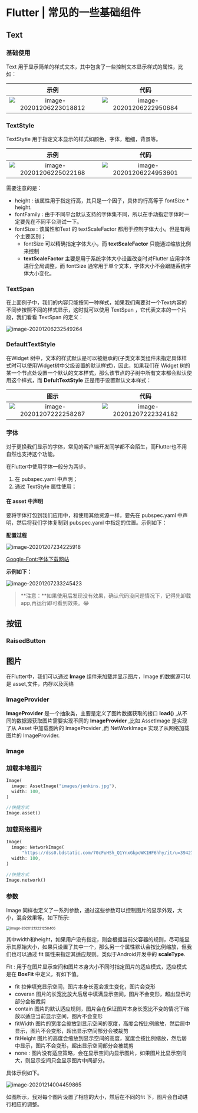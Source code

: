 # Flutter | 常见的一些基础组件

## Text

### 基础使用

Text 用于显示简单的样式文本，其中包含了一些控制文本显示样式的属性，比如：

|                             示例                             |                             代码                             |
| :----------------------------------------------------------: | :----------------------------------------------------------: |
| ![image-20201206223018812](https://tva1.sinaimg.cn/large/0081Kckwly1gleiaeyanvj30af091abe.jpg) | ![image-20201206222950684](https://tva1.sinaimg.cn/large/0081Kckwly1gleia2ccqoj30t00cajsj.jpg) |



### TextStyle

TextStytle 用于指定文本显示的样式如颜色，字体，粗细，背景等。

|                             示例                             |                             代码                             |
| :----------------------------------------------------------: | :----------------------------------------------------------: |
| ![image-20201206225022168](https://tva1.sinaimg.cn/large/0081Kckwly1gleivf4k0pj30av0990so.jpg) | ![image-20201206224953601](https://tva1.sinaimg.cn/large/0081Kckwly1gleiusn0khj30l10eign2.jpg) |

需要注意的是：

- height : 该属性用于指定行高，其只是一个因子，具体的行高等于 fontSize * height.
- fontFamily : 由于不同平台默认支持的字体集不同，所以在手动指定字体时一定要先在不同平台测试一下。
- fontSize : 该属性和Text 的 textScaleFactor 都用于控制字体大小。但是有两个主要区别；
  - fontSize 可以精确指定字体大小，而 **textScaleFactor** 只能通过缩放比例来控制
  - **textScaleFactor** 主要是用于系统字体大小设置改变时对Flutter 应用字体进行全局调整，而 fontSize 通常用于单个文本，字体大小不会跟随系统字体大小变化。

### TextSpan

在上面例子中，我们的内容只能按同一种样式，如果我们需要对一个Text内容的不同步按照不同的样式显示，这时就可以使用 TextSpan ，它代表文本的一个片段，我们看看 TextSpan 的定义：

![image-20201206232549264](https://tva1.sinaimg.cn/large/0081Kckwly1glejw6dq0fj315a0ik416.jpg)



### DefaultTextStyle

在Widget 树中，文本的样式默认是可以被继承的(子类文本类组件未指定具体样式时可以使用Widget树中父级设置的默认样式)，因此，如果我们在 Widget 树的某一个节点处设置一个默认的文本样式，那么该节点的子树中所有文本都会默认使用这个样式，而 **DefultTextStyle** 正是用于设置默认文本样式：

|                             图示                             |                             代码                             |
| :----------------------------------------------------------: | :----------------------------------------------------------: |
| ![image-20201207222258287](https://tva1.sinaimg.cn/large/0081Kckwly1glfnp4f73yj305b05a74b.jpg) | ![image-20201207222324182](https://tva1.sinaimg.cn/large/0081Kckwly1glfnpj199qj30j80ffwga.jpg) |



### 字体

对于更换我们显示的字体，常见的客户端开发同学都不会陌生，而Flutter也不用自然也支持这个功能。

在Flutter中使用字体一般分为两步。

1. 在 pubspec.yaml 中声明；
2. 通过 TextStyle 属性使用；

#### 在 asset 中声明

要将字体打包到我们应用中，和使用其他资源一样，要先在 pubspec.yaml 中声明，然后将我们字体复制到 pubspec.yaml 中指定的位置。示例如下：

**配置过程**

![image-20201207234225918](https://tva1.sinaimg.cn/large/0081Kckwly1glfpzrpmyyj30x40a976s.jpg)

[Google-Font:字体下载网站](https://fonts.google.com/)

**示例如下：**

![image-20201207233245423](https://tva1.sinaimg.cn/large/0081Kckwly1glfpposrrej30qg07dtbf.jpg)

> **注意：**如果使用后发现没有效果，确认代码没问题情况下，记得先卸载app,再运行即可看到效果。😂



## 按钮

### RaisedButton





## 图片

在Flutter中，我们可以通过 **Image** 组件来加载并显示图片，Image 的数据源可以是 asset,文件，内存以及网络

### ImageProvider

**ImageProvider** 是一个抽象类，主要是定义了图片数据获取的接口 **load()** ,从不同的数据源获取图片需要实现不同的 **ImageProvider** ,比如 AssetImage 是实现了从 Asset 中加载图片的 ImageProvider ,而 NetWorkImage 实现了从网络加载图片的 ImageProvider.



### Image

### 加载本地图片

```dart
Image(
  image: AssetImage("images/jenkins.jpg"),
  width: 100,
)

//快捷方式
Image.asset()
```

### 加载网络图片

```dart
Image(
  image: NetworkImage(
      "https://dss0.bdstatic.com/70cFuHSh_Q1YnxGkpoWK1HF6hhy/it/u=3942751454,1089199356&fm=26&gp=0.jpg"),
  width: 100,
)

//快捷方式       
Image.network()
```

### 参数

Image 同样也定义了一系列参数，通过这些参数可以控制图片的显示外观，大小，混合效果等。如下所示:

<img src="https://tva1.sinaimg.cn/large/0081Kckwly1glml4kgv28j30d20fqjta.jpg" alt="image-20201213221258405" style="zoom: 67%;" />

其中width和height，如果用户没有指定，则会根据当前父容器的规则，尽可能显示其原始大小，如果只设置了其中一个，那么另一个属性默认会按比例缩放，但我们也可以通过 fit 属性来指定其适应规则。类似于Android开发中的 **scaleType**.

Fit : 用于在图片显示空间和图片本身大小不同时指定图片的适应模式，适应模式是在 **BoxFit** 中定义，有如下值。

- fit 拉伸填充显示空间，图片本身长宽会发生变化，图片会变形
- coveran 图片的长宽比放大后居中填满显示空间，图片不会变形，超出显示的部分会被裁剪
- contain  图片的默认适应规则，图片会在保证图片本身长宽比不变的情况下缩放以适应当前显示空间，图片不会变形
- fitWidth 图片的宽度会缩放到显示空间的宽度，高度会按比例缩放，然后居中显示，图片不会变形，超出显示空间部分会被裁剪
- fitHeight 图片的高度会缩放到显示空间的高度，宽度会按比例缩放，然后居中显示，图片不会变形，超出显示空间部分会被裁剪
- none : 图片没有适应策略，会在显示空间内显示图片，如果图片比显示空间大，则显示空间只会显示图片中间部分。

具体示例如下。

![image-20201214004459865](https://tva1.sinaimg.cn/large/0081Kckwly1glmpipsoglj30990j3djq.jpg)[]()

如图所示，我对每个图片设置了相应的大小，然后在不同的fit 下，图片会自动进行相应的调整。